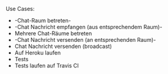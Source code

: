 Use Cases:
- -Chat-Raum betreten-
- -Chat Nachricht empfangen (aus entsprechendem Raum)-
- Mehrere Chat-Räume betreten
- -Chat Nachricht versenden (an entsprechenden Raum)-
- Chat Nachricht versenden (broadcast)
- Auf Heroku laufen
- Tests
- Tests laufen auf Travis CI